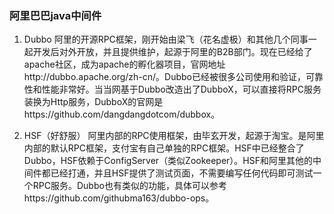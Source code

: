 ### 阿里巴巴java中间件

1. Dubbo
阿里的开源RPC框架，刚开始由梁飞（花名虚极）和其他几个同事一起开发后对外开放，并且提供维护，起源于阿里的B2B部门。现在已经给了apache社区，成为apache的孵化器项目，官网地址http://dubbo.apache.org/zh-cn/。Dubbo已经被很多公司使用和验证，可靠性和性能非常好。当当网基于Dubbo改造出了DubboX，可以直接将RPC服务装换为Http服务，DubboX的官网是https://github.com/dangdangdotcom/dubbox。

2. HSF（好舒服）
阿里内部的RPC使用框架，由毕玄开发，起源于淘宝。是阿里内部的默认RPC框架，支付宝有自己单独的RPC框架。HSF中已经整合了Dubbo，HSF依赖于ConfigServer（类似Zookeeper）。HSF和阿里其他的中间件都已经打通，并且HSF提供了测试页面，不需要编写任何代码即可测试一个RPC服务。Dubbo也有类似的功能，具体可以参考https://github.com/githubma163/dubbo-ops。

